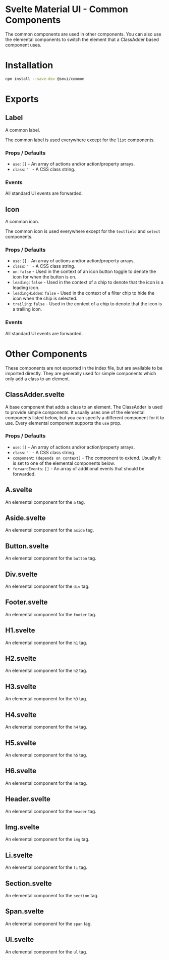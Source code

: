 # Svelte Material UI - Common Components

The common components are used in other components. You can also use the elemental components to switch the element that a ClassAdder based component uses.

# Installation

```sh
npm install --save-dev @smui/common
```

# Exports

## Label

A common label.

The common label is used everywhere except for the `list` components.

### Props / Defaults

* `use`: `[]` - An array of actions and/or action/property arrays.
* `class`: `''` - A CSS class string.

### Events

All standard UI events are forwarded.

## Icon

A common icon.

The common icon is used everywhere except for the `textfield` and `select` components.

### Props / Defaults

* `use`: `[]` - An array of actions and/or action/property arrays.
* `class`: `''` - A CSS class string.
* `on`: `false` - Used in the context of an icon button toggle to denote the icon for when the button is on.
* `leading`: `false` - Used in the context of a chip to denote that the icon is a leading icon.
* `leadingHidden`: `false` - Used in the context of a filter chip to hide the icon when the chip is selected.
* `trailing`: `false` - Used in the context of a chip to denote that the icon is a trailing icon.

### Events

All standard UI events are forwarded.

# Other Components

These components are not exported in the index file, but are available to be imported directly. They are generally used for simple components which only add a class to an element.

## ClassAdder.svelte

A base component that adds a class to an element. The ClassAdder is used to provide simple components. It usually uses one of the elemental components listed below, but you can specify a different component for it to use. Every elemental component supports the `use` prop.

### Props / Defaults

* `use`: `[]` - An array of actions and/or action/property arrays.
* `class`: `''` - A CSS class string.
* `component`: `(depends on context)` - The component to extend. Usually it is set to one of the elemental components below.
* `forwardEvents`: `[]` - An array of additional events that should be forwarded.

## A.svelte

An elemental component for the `a` tag.

## Aside.svelte

An elemental component for the `aside` tag.

## Button.svelte

An elemental component for the `button` tag.

## Div.svelte

An elemental component for the `div` tag.

## Footer.svelte

An elemental component for the `footer` tag.

## H1.svelte

An elemental component for the `h1` tag.

## H2.svelte

An elemental component for the `h2` tag.

## H3.svelte

An elemental component for the `h3` tag.

## H4.svelte

An elemental component for the `h4` tag.

## H5.svelte

An elemental component for the `h5` tag.

## H6.svelte

An elemental component for the `h6` tag.

## Header.svelte

An elemental component for the `header` tag.

## Img.svelte

An elemental component for the `img` tag.

## Li.svelte

An elemental component for the `li` tag.

## Section.svelte

An elemental component for the `section` tag.

## Span.svelte

An elemental component for the `span` tag.

## Ul.svelte

An elemental component for the `ul` tag.
